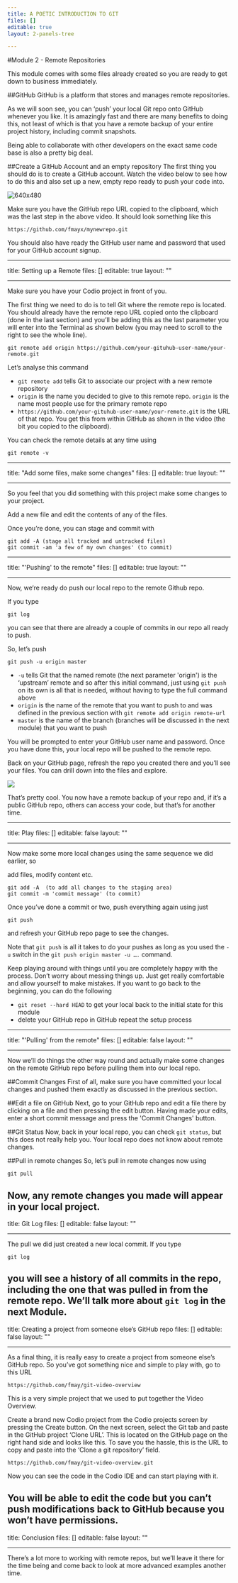 ```yaml
---
title: A POETIC INTRODUCTION TO GIT
files: []
editable: true
layout: 2-panels-tree

---
```

#Module 2 - Remote Repositories

This module comes with some files already created so you are ready to get down to business immediately.


##GitHub
GitHub is a platform that stores and manages remote repositories. 

As we will soon see, you can ‘push’ your local Git repo onto GitHub whenever you like. It is amazingly fast and there are many benefits to doing this, not least of which is that you have a remote backup of your entire project history, including commit snapshots. 

Being able to collaborate with other developers on the exact same code base is also a pretty big deal.

##Create a GitHub Account and an empty repository
The first thing you should do is to create a GitHub account. Watch the video below to see how to do this and also set up a new, empty repo ready to push your code into.

![640x480](http://www.youtube.com/watch?v=phzfEqEIt3g&feature=youtu.be)

Make sure you have the GitHub repo URL copied to the clipboard, which was the last step in the above video. It should look something like this

```
https://github.com/fmayx/mynewrepo.git
```

You should also have ready the GitHub user name and password that used for your GitHub account signup.

---
title: Setting up a Remote
files: []
editable: true
layout: ""

---
Make sure you have your Codio project in front of you. 

The first thing we need to do is to tell Git where the remote repo is located. You should already have the remote repo URL copied onto the clipboard (done in the last section) and you’ll be adding this as the last parameter you will enter into the Terminal as shown below (you may need to scroll to the right to see the whole line).

`git remote add origin https://github.com/your-gituhub-user-name/your-remote.git`

Let’s analyse this command

- `git remote add` tells Git to associate our project with a new remote repository
- `origin` is the name you decided to give to this remote repo. `origin` is the name most people use for the primary remote repo
- `https://github.com/your-gituhub-user-name/your-remote.git` is the URL of that repo. You get this from within GitHub as shown in the video (the bit you copied to the clipboard).

You can check the remote details at any time using

```
git remote -v
```
---
title: "Add some files, make some changes"
files: []
editable: true
layout: ""

---
So you feel that you did something with this project make some changes to your project. 

Add a new file and edit the contents of any of the files.

Once you’re done, you can stage and commit with 

```
git add -A (stage all tracked and untracked files)
git commit -am 'a few of my own changes' (to commit)
```

---
title: "'Pushing' to the remote"
files: []
editable: true
layout: ""

---
Now, we‘re ready do push our local repo to the remote Github repo. 

If you type 

```
git log
```

you can see that there are already a couple of commits in our repo all ready to push.

So, let’s push

```
git push -u origin master
```

- `-u` tells Git that the named remote (the next parameter 'origin') is the ‘upstream’ remote and so after this initial command, just using `git push` on its own is all that is needed, without having to type the full command above
- `origin` is the name of the remote that you want to push to and was defined in the previous section with `git remote add origin remote-url`
- `master` is the name of the branch (branches will be discussed in the next module) that you want to push

You will be prompted to enter your GitHub user name and password. Once you have done this, your local repo will be pushed to the remote repo.

Back on your GitHub page, refresh the repo you created there and you’ll see your files. You can drill down into the files and explore. 

![](.guides/img/git-explore.png)

That’s pretty cool. You now have a remote backup of your repo and, if it’s a public GitHub repo, others can access your code, but that’s for another time.


---
title: Play
files: []
editable: false
layout: ""

---
Now make some more local changes using the same sequence we did earlier, so

add files, modify content etc.

```
git add -A  (to add all changes to the staging area)
git commit -m 'commit message' (to commit)
```

Once you’ve done a commit or two, push everything again using just 

```
git push
```

and refresh your GitHub repo page to see the changes.

Note that `git push` is all it takes to do your pushes as long as you used the `-u` switch in the `git push origin master -u ….` command.

Keep playing around with things until you are completely happy with the process. Don’t worry about messing things up. Just get really comfortable and allow yourself to make mistakes. If you want to go back to the beginning, you can do the following

- `git reset --hard HEAD` to get your local back to the initial state for this module
- delete your GitHub repo in GitHub repeat the setup process

---
title: "'Pulling' from the remote"
files: []
editable: false
layout: ""

---
Now we’ll do things the other way round and actually make some changes on the remote GitHub repo before pulling them into our local repo.

##Commit Changes
First of all, make sure you have committed your local changes and pushed them exactly as discussed in the previous section.

##Edit a file on GitHub
Next, go to your GitHub repo and edit a file there by clicking on a file and then pressing the edit button. Having made your edits, enter a short commit message and press the 'Commit Changes' button.

##Git Status
Now, back in your local repo, you can check `git status`, but this does not really help you. Your local repo does not know about remote changes.

##Pull in remote changes
So, let’s pull in remote changes now using

```
git pull
```

Now, any remote changes you made will appear in your local project.
---
title: Git Log
files: []
editable: false
layout: ""

---
The pull we did just created a new local commit. If you type

```
git log
```

you will see a history of all commits in the repo, including the one that was pulled in from the remote repo. We’ll talk more about `git log` in the next Module.
---
title: Creating a project from someone else’s GitHub repo
files: []
editable: false
layout: ""

---
As a final thing, it is really easy to create a project from someone else’s GitHub repo. So you’ve got something nice and simple to play with, go to this URL

```
https://github.com/fmay/git-video-overview
```

This is a very simple project that we used to put together the Video Overview. 

Create a brand new Codio project from the Codio projects screen by pressing the Create button. On the next screen, select the Git tab and paste in the GitHub project ‘Clone URL’. This is located on the GitHub page on the right hand side and looks like this. To save you the hassle, this is the URL to copy and paste into the ‘Clone a git repository’ field.

```
https://github.com/fmay/git-video-overview.git
```

Now you can see the code in the Codio IDE and can start playing with it.

You will be able to edit the code but you can’t push modifications back to GitHub because you won’t have permissions.
---
title: Conclusion
files: []
editable: false
layout: ""

---
There’s a lot more to working with remote repos, but we’ll leave it there for the time being and come back to look at more advanced examples another time.